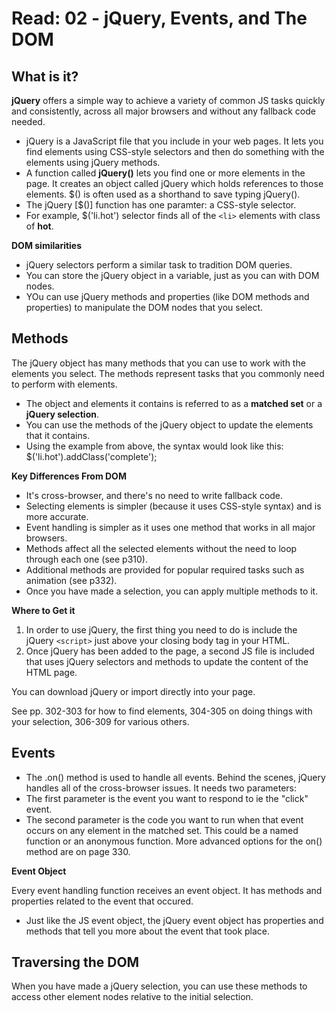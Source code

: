 # Read: 02 - jQuery, Events, and The DOM

## What is it?

**jQuery** offers a simple way to achieve a variety of common JS tasks quickly and consistently, across all major browsers and without any fallback code needed. 
- jQuery is a JavaScript file that you include in your web pages. It lets you find elements using CSS-style selectors and then do something with the elements using jQuery methods. 
- A function called **jQuery()**  lets you find one or more elements in the page. It creates an object called jQuery which holds references to those elements. $() is often used as a shorthand to save typing jQuery().
- The jQuery [$()] function has one paramter: a CSS-style selector. 
- For example, $('li.hot') selector finds all of the ```<li>``` elements with class of **hot**.

**DOM similarities**

- jQuery selectors perform a similar task to tradition DOM queries. 
- You can store the jQuery object in a variable, just as you can with DOM nodes. 
- YOu can use jQuery methods and properties (like DOM methods and properties) to manipulate the DOM nodes that you select.

## Methods

The jQuery object has many methods that you can use to work with the elements you select. The methods represent tasks that you commonly need to perform with elements. 
- The object and elements it contains is referred to as a **matched set** or a **jQuery selection**.
- You can use the methods of the jQuery object to update the elements that it contains. 
- Using the example from above, the syntax would look like this: 
$('li.hot').addClass('complete');

**Key Differences From DOM**

- It's cross-browser, and there's no need to write fallback code.
- Selecting elements is simpler (because it uses CSS-style syntax) and is more accurate.
- Event handling is simpler as it uses one method that works in all major browsers. 
- Methods affect all the selected elements without the need to loop through each one (see p310).
- Additional methods are provided for popular required tasks such as animation (see p332).
- Once you have made a selection, you can apply multiple methods to it.

**Where to Get it**
1. In order to use jQuery, the first thing you need to do is include the jQuery ```<script>``` just above your closing body tag in your HTML.
2. Once jQuery has been added to the page, a second JS file is included that uses jQuery selectors and methods to update the content of the HTML page. 

You can download jQuery or import directly into your page. 

See pp. 302-303 for how to find elements, 304-305 on doing things with your selection, 306-309 for various others. 

## Events

- The .on() method is used to handle all events. Behind the scenes, jQuery handles all of the cross-browser issues. It needs two parameters:
- The first parameter is the event you want to respond to ie the "click" event.
- The second parameter is the code you want to run when that event occurs on any element in the matched set. This could be a named function or an anonymous function. 
More advanced options for the on() method are on page 330.

**Event Object**

Every event handling function receives an event object. It has methods and properties related to the event that occured. 
- Just like the JS event object, the jQuery event object has properties and methods that tell you more about the event that took place. 

## Traversing the DOM

When you have made a jQuery selection, you can use these methods to access other element nodes relative to the initial selection. 



  